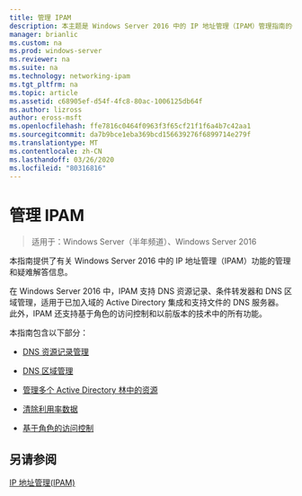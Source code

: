 ```yaml
---
title: 管理 IPAM
description: 本主题是 Windows Server 2016 中的 IP 地址管理（IPAM）管理指南的一部分。
manager: brianlic
ms.custom: na
ms.prod: windows-server
ms.reviewer: na
ms.suite: na
ms.technology: networking-ipam
ms.tgt_pltfrm: na
ms.topic: article
ms.assetid: c68905ef-d54f-4fc8-80ac-1006125db64f
ms.author: lizross
author: eross-msft
ms.openlocfilehash: ffe7816c0464f0963f3f65cf21f1f6a4b7c42aa1
ms.sourcegitcommit: da7b9bce1eba369bcd156639276f6899714e279f
ms.translationtype: MT
ms.contentlocale: zh-CN
ms.lasthandoff: 03/26/2020
ms.locfileid: "80316816"
---
```

# <a name="manage-ipam"></a>管理 IPAM

>适用于：Windows Server（半年频道）、Windows Server 2016

本指南提供了有关 Windows Server 2016 中的 IP 地址管理（IPAM）功能的管理和疑难解答信息。  
  
在 Windows Server 2016 中，IPAM 支持 DNS 资源记录、条件转发器和 DNS 区域管理，适用于已加入域的 Active Directory 集成和支持文件的 DNS 服务器。 此外，IPAM 还支持基于角色的访问控制和以前版本的技术中的所有功能。  
  
本指南包含以下部分：  
  
-   [DNS 资源记录管理](../../technologies/ipam/DNS-Resource-Record-Management.md)  
  
-   [DNS 区域管理](../../technologies/ipam/DNS-Zone-Management.md)  
  
-   [管理多个 Active Directory 林中的资源](../../technologies/ipam/Manage-Resources-in-Multiple-Active-Directory-Forests.md)  
  
-  [清除利用率数据](../../technologies/ipam/Purge-Utilization-Data.md)  
  
-   [基于角色的访问控制](../../technologies/ipam/Role-based-Access-Control.md)  
  
## <a name="see-also"></a>另请参阅  
[IP 地址管理&#40;IPAM&#41;](IP-Address-Management--IPAM-.md)  
  


